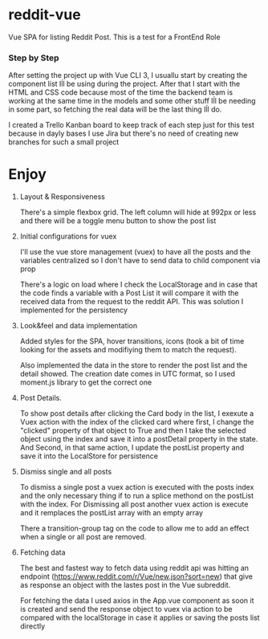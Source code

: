 # reddit-vue

Vue SPA for listing Reddit Post. This is a test for a FrontEnd Role

### Step by Step

After setting the project up with Vue CLI 3, I usuallu start by creating the component list Iĺl be using during the project. After that I start with the HTML and CSS code because most of the time the backend team is working at the same time in the models and some other stuff Iĺl be needing in some part, so fetching the real data will be the last thing Iĺl do.

I created a Trello Kanban board to keep track of each step just for this test because in dayly bases I use Jira but there's no need of creating new branches for such a small project

# Enjoy

1. Layout & Responsiveness

    There's a simple flexbox grid. The left column will hide at 992px or less and there will be a toggle menu button to show the post list


2. Initial configurations for vuex

    I'll use the vue store management (vuex) to have all the posts and the variables centralized so I don't have to send data to child component via prop

    There's  a logic on load where I check the LocalStorage and in case that the code finds a variable with a Post List it will compare it with  the received data from the request to the reddit API. This was solution I implemented for the persistency

3. Look&feel and data implementation

    Added styles for the SPA, hover transitions, icons (took a bit of time looking for the assets and modifiying them to match the request).

    Also implemented the data in the store to render the post list and the detail showed. The creation date comes in UTC format, so I used moment.js library to get the correct one

4. Post Details.

    To show post details after clicking the Card body in the list, I exexute a Vuex action with the index of the clicked card where first, I change the "clicked" property of that object to True and then I take the selected object using the index and save it into a postDetail property in the state. And Second, in that same action, I update the postList property and save it into the LocalStore for persistence

5. Dismiss single and all posts

    To dismiss a single post a vuex action is executed with the  posts index and the only necessary thing if to run a splice methond on the postList with the index. For Dismissing all post another vuex action is execute and it remplaces the postList array with an empty array

    There a transition-group tag on the code to allow me to add an effect when a single or all post are removed.

6. Fetching data

    The best and fastest way to fetch data using reddit api was hitting an endpoint (https://www.reddit.com/r/Vue/new.json?sort=new) that give as response an object with the lastes post in the Vue subreddit.

    For fetching the data I used axios in the App.vue component as soon it is created and send the response object to vuex via action to be compared with the localStorage in case it applies or saving the posts list directly

